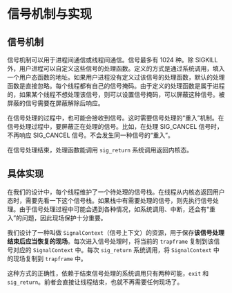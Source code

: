 # 信号机制与实现

## 信号机制

信号机制可以用于进程间通信或线程间通信。信号最多有 1024 种。除 SIGKILL 外，用户进程可以自定义这些信号的处理函数。定义的方式是通过系统调用，填入一个用户态函数的地址。如果用户进程没有定义过该信号的处理函数，默认的处理函数是直接忽略。每个线程都有自己的信号掩码。由于定义的处理函数是属于进程的，如果某个线程不想处理该信号，则可以设置信号掩码，可以屏蔽这种信号。被屏蔽的信号需要在屏蔽解除后响应。

在信号处理的过程中，也可能会接收到信号。这时需要信号处理的“重入”机制。在信号处理过程中，要屏蔽正在处理的信号。比如，在处理 SIG_CANCEL 信号时，不再响应 SIG_CANCEL 信号。不会发生同一种信号的“重入”。

在信号处理结束，处理函数能调用 `sig_return` 系统调用返回内核态。

## 具体实现

在我们的设计中，每个线程维护了一个待处理的信号栈。在线程从内核态返回用户态时，需要先看一下这个信号栈。如果栈中有需要处理的信号，则先执行信号处理。由于信号处理过程中可能会遇到各种情况，如系统调用、中断，还会有“重入”的问题，因此现场保护十分重要。

我们设计了一种叫做 `SignalContext`（信号上下文）的资源，用于保存**该信号处理结束后应当恢复的现场**。每次进入信号处理时，将当前的 `trapframe` 复制到该信号对应的 `SignalContext` 中。每次 `sig_return` 系统调用，将 `SignalContext` 中的现场复制到 `trapframe` 中。

这种方式的正确性，依赖于结束信号处理的系统调用只有两种可能，`exit` 和 `sig_return`。前者会直接让线程结束，也就不再需要任何现场了。
